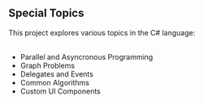 <h2>Special Topics</h2>
This project explores various topics in the C# language:
<br/>
<br/>
<ul>
<li>Parallel and Asyncronous Programming</li>
<li>Graph Problems</li>
<li>Delegates and Events</li>
<li>Common Algorithms</li>
<li>Custom UI Components</li>
</ul>
